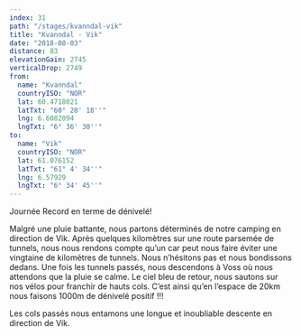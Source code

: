 ```yaml
---
index: 31
path: "/stages/kvanndal-vik"
title: "Kvanndal - Vik"
date: "2018-08-03"
distance: 83
elevationGain: 2745
verticalDrop: 2749
from:
  name: "Kvanndal"
  countryISO: "NOR"
  lat: 60.4718021
  latTxt: "60° 28' 18''"
  lng: 6.6082094
  lngTxt: "6° 36' 30''"
to:
  name: "Vik"
  countryISO: "NOR"
  lat: 61.076152
  latTxt: "61° 4' 34''"
  lng: 6.57929
  lngTxt: "6° 34' 45''"
---
```


Journée Record en terme de dénivelé! 

Malgré une pluie battante, nous partons déterminés de notre camping en direction de Vik. Après quelques kilomètres sur une route parsemée de tunnels, nous nous rendons compte qu’un car peut nous faire éviter une vingtaine de kilomètres de tunnels. Nous n’hésitons pas et nous bondissons dedans. Une fois les tunnels passés, nous descendons à Voss où nous attendons que la pluie se calme. Le ciel bleu de retour, nous sautons sur nos vélos pour franchir de hauts cols. C’est ainsi qu’en l’espace de 20km nous faisons 1000m de dénivelé positif !!!

Les cols passés nous entamons une longue et inoubliable descente en direction de Vik.
